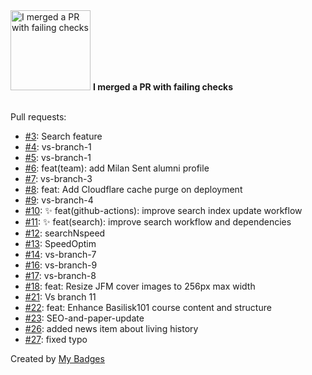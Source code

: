<img src="https://my-badges.github.io/my-badges/this-is-fine.png" alt="I merged a PR with failing checks" title="I merged a PR with failing checks" width="128">
<strong>I merged a PR with failing checks</strong>
<br><br>

Pull requests:

- <a href="https://github.com/comphy-lab/comphy-lab.github.io/pull/3">#3</a>: Search feature
- <a href="https://github.com/comphy-lab/comphy-lab.github.io/pull/4">#4</a>: vs-branch-1
- <a href="https://github.com/comphy-lab/comphy-lab.github.io/pull/5">#5</a>: vs-branch-1
- <a href="https://github.com/comphy-lab/comphy-lab.github.io/pull/6">#6</a>: feat(team): add Milan Sent alumni profile
- <a href="https://github.com/comphy-lab/comphy-lab.github.io/pull/7">#7</a>: vs-branch-3
- <a href="https://github.com/comphy-lab/comphy-lab.github.io/pull/8">#8</a>: feat: Add Cloudflare cache purge on deployment
- <a href="https://github.com/comphy-lab/comphy-lab.github.io/pull/9">#9</a>: vs-branch-4
- <a href="https://github.com/comphy-lab/comphy-lab.github.io/pull/10">#10</a>: ✨ feat(github-actions): improve search index update workflow
- <a href="https://github.com/comphy-lab/comphy-lab.github.io/pull/11">#11</a>: ✨ feat(search): improve search workflow and dependencies
- <a href="https://github.com/comphy-lab/comphy-lab.github.io/pull/12">#12</a>: searchNspeed
- <a href="https://github.com/comphy-lab/comphy-lab.github.io/pull/13">#13</a>: SpeedOptim
- <a href="https://github.com/comphy-lab/comphy-lab.github.io/pull/14">#14</a>: vs-branch-7
- <a href="https://github.com/comphy-lab/comphy-lab.github.io/pull/16">#16</a>: vs-branch-9
- <a href="https://github.com/comphy-lab/comphy-lab.github.io/pull/17">#17</a>: vs-branch-8
- <a href="https://github.com/comphy-lab/comphy-lab.github.io/pull/18">#18</a>: feat: Resize JFM cover images to 256px max width
- <a href="https://github.com/comphy-lab/comphy-lab.github.io/pull/21">#21</a>: Vs branch 11
- <a href="https://github.com/comphy-lab/comphy-lab.github.io/pull/22">#22</a>: feat: Enhance Basilisk101 course content and structure
- <a href="https://github.com/comphy-lab/comphy-lab.github.io/pull/23">#23</a>: SEO-and-paper-update
- <a href="https://github.com/comphy-lab/comphy-lab.github.io/pull/26">#26</a>: added news item about living history
- <a href="https://github.com/comphy-lab/comphy-lab.github.io/pull/27">#27</a>: fixed typo


Created by <a href="https://github.com/my-badges/my-badges">My Badges</a>
